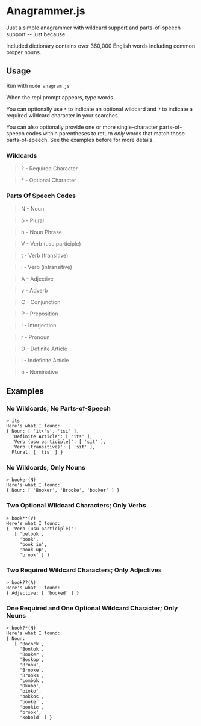 # Anagrammer.js

Just a simple anagrammer with wildcard support and parts-of-speech support -- just because.

Included dictionary contains over 360,000 English words including common proper nouns.

## Usage

Run with `node anagram.js`

When the repl prompt appears, type words. 

You can optionally use `*` to indicate an optional wildcard and `?` to indicate a required wildcard character in your searches.

You can also optionally provide one or more single-character parts-of-speech codes within parentheses to return *only* words that match those parts-of-speech. See the examples before for more details.

### Wildcards

> ? - Required Character

> \* - Optional Character

### Parts Of Speech Codes

> N - Noun

> p - Plural

> h - Noun Phrase

> V - Verb (usu participle)

> t - Verb (transitive)

> i - Verb (intransitive)

> A - Adjective

> v - Adverb

> C - Conjunction

> P - Preposition

> ! - Interjection

> r - Pronoun

> D - Definite Article

> I - Indefinite Article

> o - Nominative


## Examples

### No Wildcards; No Parts-of-Speech
````
> its
Here's what I found:
{ Noun: [ 'it\'s', 'tsi' ],
  'Definite Article': [ 'its' ],
  'Verb (usu participle)': [ 'sit' ],
  'Verb (transitive)': [ 'sit' ],
  Plural: [ 'tis' ] }
````

### No Wildcards; Only Nouns
````
> booker(N)
Here's what I found:
{ Noun: [ 'Booker', 'Brooke', 'booker' ] }
````

### Two Optional Wildcard Characters; Only Verbs
````
> book**(V)
Here's what I found:
{ 'Verb (usu participle)':
   [ 'betook',
     'book',
     'book in',
     'book up',
     'brook' ] }
````

### Two Required Wildcard Characters; Only Adjectives
````
> book??(A)
Here's what I found:
{ Adjective: [ 'booked' ] }
````

### One Required and One Optional Wildcard Character; Only Nouns
````
> book?*(N)
Here's what I found:
{ Noun:
   [ 'Bocock',
     'Bontok',
     'Booker',
     'Boskop',
     'Brook',
     'Brooke',
     'Brooks',
     'Lombok',
     'Okubo',
     'bioko',
     'bokkos',
     'booker',
     'bookie',
     'brook',
     'kobold' ] }
````
